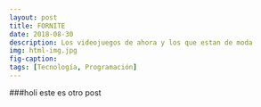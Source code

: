 ```yaml
---
layout: post
title: FORNITE
date: 2018-08-30
description: Los videojuegos de ahora y los que estan de moda
img: html-img.jpg 
fig-caption: 
tags: [Tecnología, Programación]
---
```

 ###holi  este es otro post
